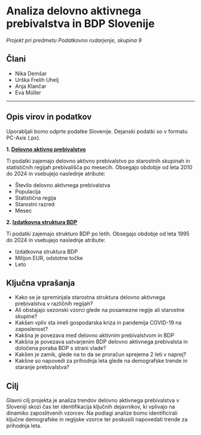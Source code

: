 # **Analiza delovno aktivnega prebivalstva in BDP Slovenije**

*Projekt pri predmetu Podatkovno rudarjenje, skupina 9*

## **Člani**  
- Nika Demšar  
- Urška Frelih Uhelj  
- Anja Klančar  
- Eva Müller  

---

## **Opis virov in podatkov**  
Uporabljali bomo odprte podatke Slovenije. Dejanski podatki so v formatu PC-Axis (.px).  

**1. [Delovno aktivno prebivalstvo](https://podatki.gov.si/dataset/surs0700992s)**

Ti podatki zajemajo delovno aktivno prebivalstvo po starostnih skupinah in statističnih regijah prebivališča po mesecih. Obsegajo obdobje od leta 2010 do 2024 in vsebujejo naslednje atribute:  
- Število delovno aktivnega prebivalstva 
- Populacija 
- Statistična regija  
- Starostni razred 
- Mesec 

**2. [Izdatkovna struktura BDP](https://podatki.gov.si/dataset/surs0301935s?resource_id=8935a064-5888-4ab9-9066-0838f6f2743b)**

Ti podatki zajemajo strukturo BDP po letih. Obsegajo obdobje od leta 1995 do 2024 in vsebujejo naslednje atribute:  
- Izdatkovna struktura BDP 
- Milijon EUR, odstotne točke 
- Leto  


## **Ključna vprašanja**  
- Kako se je spreminjala starostna struktura delovno aktivnega prebivalstva v različnih regijah?  
- Ali obstajajo sezonski vzorci glede na posamezne regije ali starostne skupine?  
- Kakšen vpliv sta imeli gospodarska kriza in pandemija COVID-19 na zaposlenost?
- Kakšna je povezava med delovno aktivnim prebivalstvom in BDP
- Kakšna je povezava ustvarjenim BDP delovno aktivnega prebivalsta in določena poraba BDP s strani vlade?
- Kakšen je zamik, glede na to da se proračun sprejema 2 leti v naprej? 
- Kakšne so napovedi za prihodnja leta glede na demografske trende in staranje prebivalstva?  


## **Cilj**  
Glavni cilj projekta je analiza trendov delovno aktivnega prebivalstva v Sloveniji skozi čas ter identifikacija ključnih dejavnikov, ki vplivajo na dinamiko zaposlitvenih vzorcev. Na podlagi analize bomo identificirali ključne demografske in regijske vzorce ter poskusili napovedati trende za prihodnja leta.
